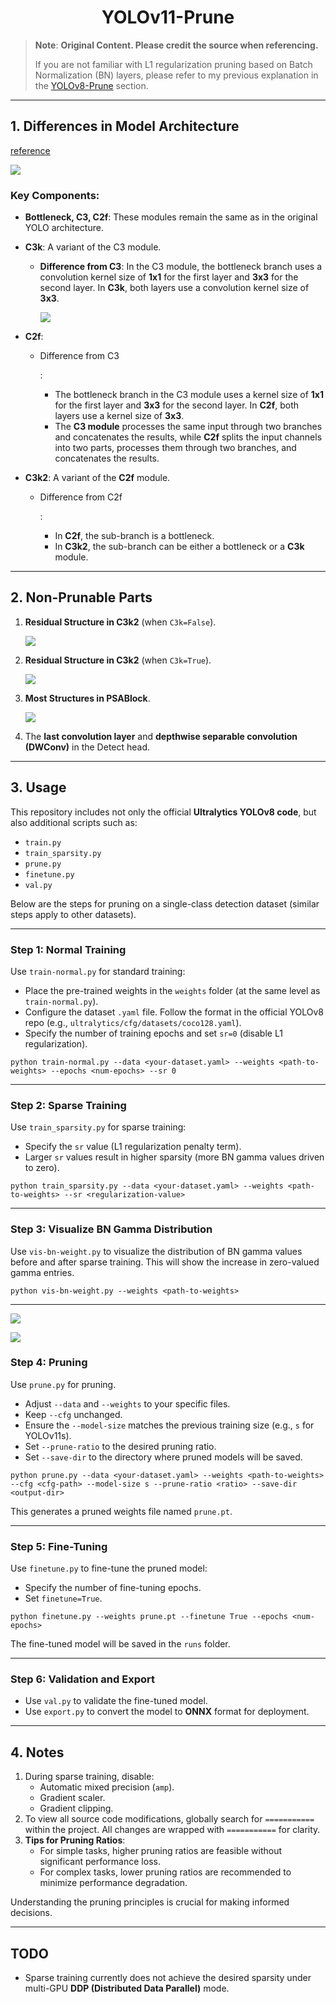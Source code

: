 <h1 align="center">YOLOv11-Prune</h1>

> **Note**: **Original Content. Please credit the source when referencing.**
>
> If you are not familiar with L1 regularization pruning based on Batch Normalization (BN) layers, please refer to my previous explanation in the [YOLOv8-Prune](https://github.com/JasonSloan/yolov8-prune) section.

------

## **1. Differences in Model Architecture**

[reference](https://blog.csdn.net/java1314777/article/details/142665078)

![](assets/1.jpg)

### **Key Components**:

- **Bottleneck, C3, C2f**: These modules remain the same as in the original YOLO architecture.

- **C3k**: A variant of the C3 module.

  - **Difference from C3**:
    In the C3 module, the bottleneck branch uses a convolution kernel size of **1x1** for the first layer and **3x3** for the second layer.
    In **C3k**, both layers use a convolution kernel size of **3x3**.

    ![](assets/4.jpg)

- **C2f**:

  - Difference from C3

    :

    - The bottleneck branch in the C3 module uses a kernel size of **1x1** for the first layer and **3x3** for the second layer. In **C2f**, both layers use a kernel size of **3x3**.
    - The **C3 module** processes the same input through two branches and concatenates the results, while **C2f** splits the input channels into two parts, processes them through two branches, and concatenates the results.

- **C3k2**: A variant of the **C2f** module.

  - Difference from C2f

    :

    - In **C2f**, the sub-branch is a bottleneck.
    - In **C3k2**, the sub-branch can be either a bottleneck or a **C3k** module.

------

## **2. Non-Prunable Parts**

1. **Residual Structure in C3k2** (when `C3k=False`).

   ![](assets/c2f.jpg)

2. **Residual Structure in C3k2** (when `C3k=True`).

   ![](assets/c3k2.jpg)

3. **Most Structures in PSABlock**.

   ![](assets/c2psa.jpg)

4. The **last convolution layer** and **depthwise separable convolution (DWConv)** in the Detect head.

------

## **3. Usage**

This repository includes not only the official **Ultralytics YOLOv8 code**, but also additional scripts such as:

- `train.py`
- `train_sparsity.py`
- `prune.py`
- `finetune.py`
- `val.py`

Below are the steps for pruning on a single-class detection dataset (similar steps apply to other datasets).

------

### **Step 1: Normal Training**

Use `train-normal.py` for standard training:

- Place the pre-trained weights in the `weights` folder (at the same level as `train-normal.py`).
- Configure the dataset `.yaml` file. Follow the format in the official YOLOv8 repo (e.g., `ultralytics/cfg/datasets/coco128.yaml`).
- Specify the number of training epochs and set `sr=0` (disable L1 regularization).

```
python train-normal.py --data <your-dataset.yaml> --weights <path-to-weights> --epochs <num-epochs> --sr 0
```

------

### **Step 2: Sparse Training**

Use `train_sparsity.py` for sparse training:

- Specify the `sr` value (L1 regularization penalty term).
- Larger `sr` values result in higher sparsity (more BN gamma values driven to zero).

```
python train_sparsity.py --data <your-dataset.yaml> --weights <path-to-weights> --sr <regularization-value>
```

------

### **Step 3: Visualize BN Gamma Distribution**

Use `vis-bn-weight.py` to visualize the distribution of BN gamma values before and after sparse training. This will show the increase in zero-valued gamma entries.

```
python vis-bn-weight.py --weights <path-to-weights>
```

------

![](assets/bn-distribution1.jpg)

![](assets/bn-distribution2.jpg)

### **Step 4: Pruning**

Use `prune.py` for pruning.

- Adjust `--data` and `--weights` to your specific files.
- Keep `--cfg` unchanged.
- Ensure the `--model-size` matches the previous training size (e.g., `s` for YOLOv11s).
- Set `--prune-ratio` to the desired pruning ratio.
- Set `--save-dir` to the directory where pruned models will be saved.

```
python prune.py --data <your-dataset.yaml> --weights <path-to-weights> --cfg <cfg-path> --model-size s --prune-ratio <ratio> --save-dir <output-dir>
```

This generates a pruned weights file named `prune.pt`.

------

### **Step 5: Fine-Tuning**

Use `finetune.py` to fine-tune the pruned model:

- Specify the number of fine-tuning epochs.
- Set `finetune=True`.

```
python finetune.py --weights prune.pt --finetune True --epochs <num-epochs>
```

The fine-tuned model will be saved in the `runs` folder.

------

### **Step 6: Validation and Export**

- Use `val.py` to validate the fine-tuned model.
- Use `export.py` to convert the model to **ONNX** format for deployment.

------

## **4. Notes**

1. During sparse training, disable:
   - Automatic mixed precision (`amp`).
   - Gradient scaler.
   - Gradient clipping.
2. To view all source code modifications, globally search for `===========` within the project. All changes are wrapped with `===========` for clarity.
3. **Tips for Pruning Ratios**:
   - For simple tasks, higher pruning ratios are feasible without significant performance loss.
   - For complex tasks, lower pruning ratios are recommended to minimize performance degradation.

Understanding the pruning principles is crucial for making informed decisions.

------

## **TODO**

- Sparse training currently does not achieve the desired sparsity under multi-GPU **DDP (Distributed Data Parallel)** mode.